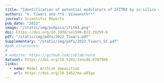 ```yaml
---
title: "Identification of potential modulators of IFITM3 by in-silico modeling and virtual screening"
authors: "V. Tiwari and **S. Viswanath**"
journal: Scientific Reports 
pub_date: "2022"
image: "/static/img/pubpics/ifitm3.png"
doi: https://doi.org/10.1038/s41598-022-20259-8
pdf: "/static/img/pdfs/2022_Tiwari.pdf" 
Supplementary: "/static/img/pdfs/2022_Tiwari_SI.pdf"
#pdb_structures:
#  - 
# website: https://github.com/isblab/nurd
dataset: https://doi.org/10.5281/zenodo.6787966
links:
  - name: Model Archive deposition
    url: https://doi.org/10.5452/ma-w81qa
---
```

